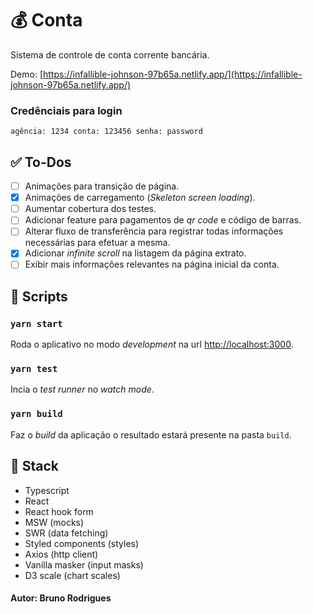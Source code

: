# 💰 Conta

Sistema de controle de conta corrente bancária.

Demo: [https://infallible-johnson-97b65a.netlify.app/](https://infallible-johnson-97b65a.netlify.app/)
### Credênciais para login
`
agência: 1234
conta: 123456
senha: password
`

## ✅ To-Dos
- [ ] Animações para transição de página.
- [x] Animações de carregamento (_Skeleton screen loading_).
- [ ] Aumentar cobertura dos testes.
- [ ] Adicionar feature para pagamentos de _qr code_ e código de barras.
- [ ] Alterar fluxo de transferência para registrar todas informações necessárias para efetuar a mesma.
- [x] Adicionar _infinite scroll_ na listagem da página extrato.
- [ ] Exibir mais informações relevantes na página inicial da conta.

## 🧾 Scripts

### `yarn start`
Roda o aplicativo no modo _development_ na url [http://localhost:3000](http://localhost:3000).

### `yarn test`
Incia o _test runner_ no _watch mode_.

### `yarn build`
Faz o _build_ da aplicação o resultado estará presente na pasta `build`.

## 🧱 Stack

- Typescript 
- React
- React hook form
- MSW (mocks)
- SWR (data fetching)
- Styled components (styles)
- Axios (http client)
- Vanilla masker (input masks)
- D3 scale (chart scales)

#### Autor: Bruno Rodrigues